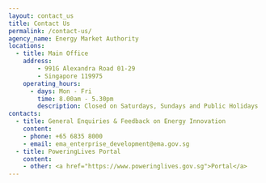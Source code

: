 ```yaml
---
layout: contact_us
title: Contact Us
permalink: /contact-us/
agency_name: Energy Market Authority
locations:
  - title: Main Office
    address:
        - 991G Alexandra Road 01-29
        - Singapore 119975
    operating_hours:
      - days: Mon - Fri
        time: 8.00am - 5.30pm
        description: Closed on Saturdays, Sundays and Public Holidays
contacts:
  - title: General Enquiries & Feedback on Energy Innovation
    content:
    - phone: +65 6835 8000
    - email: ema_enterprise_development@ema.gov.sg
  - title: PoweringLives Portal
    content:
    - other: <a href="https://www.poweringlives.gov.sg">Portal</a>
---
```

